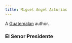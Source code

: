 ```yaml
---
title: Miguel Angel Asturias
---
```


A [Guatemalan](../index.html) author.

### El Senor Presidente
